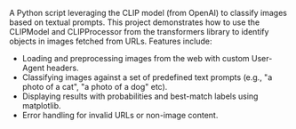 A Python script leveraging the CLIP model (from OpenAI) to classify images based on textual prompts. This project demonstrates how to use the CLIPModel and CLIPProcessor from the transformers library to identify objects in images fetched from URLs. Features include:
- Loading and preprocessing images from the web with custom User-Agent headers.
- Classifying images against a set of predefined text prompts (e.g., "a photo of a cat", "a photo of a dog" etc).
- Displaying results with probabilities and best-match labels using matplotlib.
- Error handling for invalid URLs or non-image content.
